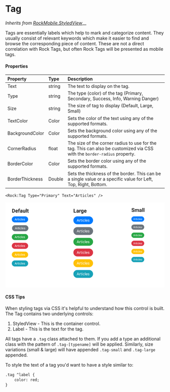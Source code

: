 # Tag

_Inherits from_ [_RockMobile.StyledView_](../#styledview)\_\_

Tags are essentially labels which help to mark and categorize content. They usually consist of relevant keywords which make it easier to find and browse the corresponding piece of content. These are not a direct correlation with Rock Tags, but often Rock Tags will be presented as mobile tags.

#### Properties

| Property | Type | Description |
| :--- | :--- | :--- |
| Text | string | The text to display on the tag. |
| Type | string | The type \(color\) of the tag \(Primary, Secondary, Success, Info, Warning Danger\) |
| Size | string | The size of tag to display \(Default, Large, Small\) |
| TextColor | Color | Sets the color of the text using any of the supported formats. |
| BackgroundColor | Color | Sets the background color using any of the supported formats. |
| CornerRadius | float | The size of the corner radius to use for the tag. This can also be customized via CSS with the `border-radius` property. |
| BorderColor | Color | Sets the border color using any of the supported formats. |
| BorderThickness | Double | Sets the thickness of the border. This can be a single value or a specific value for Left, Top, Right, Bottom. |

```text
<Rock:Tag Type="Primary" Text="Articles" />
```

![](../../.gitbook/assets/image%20%286%29.png)

#### CSS Tips

When styling tags via CSS it's helpful to understand how this control is built. The Tag contains two underlying controls: 

1. StyledView - This is the container control.
2. Label - This is the text for the tag.

All tags have a `.tag` class attached to them. If you add a type an additional class with the pattern of `.tag-[typename]` will be applied. Similarly, size variations \(small & large\) will have appended `.tag-small` and `.tag-large` appended.

To style the text of a tag you'd want to have a style similar to:

```text
.tag ^label {
    color: red;
}
```

